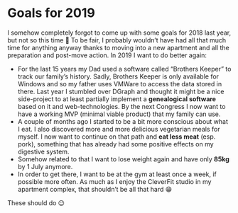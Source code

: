 # Goals for 2019

I somehow completely forgot to come up with some goals for 2018 last year, but not so this time 🙂 To be fair, I probably wouldn’t have had all that much time for anything anyway thanks to moving into a new apartment and all the preparation and post-move action. In 2019 I want to do better again:

- For the last 15 years my Dad used a software called “Brothers Keeper” to track our family’s history. Sadly, Brothers Keeper is only available for Windows and so my father uses VMWare to access the data stored in there. Last year I stumbled over DGraph and thought it might be a nice side-project to at least partially implement a **genealogical software** based on it and web-technologies. By the next Congress I now want to have a working MVP (minimal viable product) that my family can use.
- A couple of months ago I started to be a bit more conscious about what I eat. I also discovered more and more delicious vegetarian meals for myself. I now want to continue on that path and **eat less meat** (esp. pork), something that has already had some positive effects on my digestive system.
- Somehow related to that I want to lose weight again and have only **85kg** by 1 July anymore.
- In order to get there, I want to be at the gym at least once a week, if possible more often. As much as I enjoy the CleverFit studio in my apartment complex, that shouldn’t be all that hard 😁

These should do 😉
